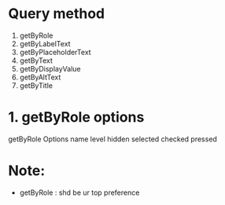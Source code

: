 # Query method

1. getByRole
2. getByLabelText
3. getByPlaceholderText
4. getByText
5. getByDisplayValue
6. getByAltText
7. getByTitle








# 1. getByRole options

getByRole Options
name
level
hidden
selected
checked
pressed

# Note:

- getByRole : shd be ur top preference